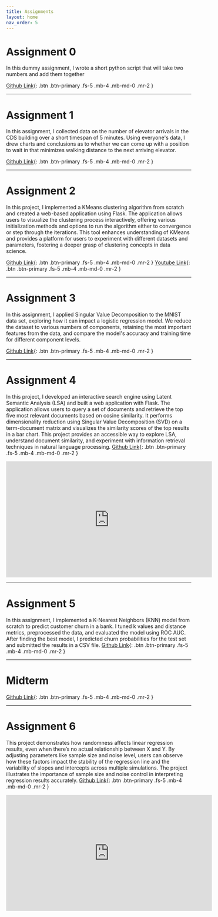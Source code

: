 ```yaml
---
title: Assignments
layout: home
nav_order: 5
---
```


# Assignment 0
In this dummy assignment, I wrote a short python script that will take two numbers and add them together

[Github Link](https://github.com/SunehB/sunehb-assignment-0.git){: .btn .btn-primary .fs-5 .mb-4 .mb-md-0 .mr-2 }

---
# Assignment 1
In this assignment, I collected data on the number of elevator arrivals in the CDS building over a short timespan of 5 minutes. Using everyone's data, I drew charts and conclusions as to whether we can come up with a position to wait in that minimizes walking distance to the next arriving elevator. 

[Github Link](https://github.com/SunehB/sunehb-assignment-1.git){: .btn .btn-primary .fs-5 .mb-4 .mb-md-0 .mr-2 }

---
# Assignment 2
In this project, I implemented a KMeans clustering algorithm from scratch and created a web-based application using Flask. The application allows users to visualize the clustering process interactively, offering various initialization methods and options to run the algorithm either to convergence or step through the iterations. This tool enhances understanding of KMeans and provides a platform for users to experiment with different datasets and parameters, fostering a deeper grasp of clustering concepts in data science.

[Github Link](https://github.com/SunehB/sunehb-assignment-2.git){: .btn .btn-primary .fs-5 .mb-4 .mb-md-0 .mr-2 }
[Youtube Link](https://www.youtube.com/watch?v=5lW3I6A0vlc){: .btn .btn-primary .fs-5 .mb-4 .mb-md-0 .mr-2 }

---
# Assignment 3
In this assignment, I applied Singular Value Decomposition to the MNIST data set, exploring how it can impact a logistic regression model. We reduce the dataset to various numbers of components, retaining the most important features from the data, and compare the model's accuracy and training time for different component levels. 

[Github Link](https://github.com/SunehB/sunehb-assignment-3.git){: .btn .btn-primary .fs-5 .mb-4 .mb-md-0 .mr-2 }

---
# Assignment 4
In this project, I developed an interactive search engine using Latent Semantic Analysis (LSA) and built a web application with Flask. The application allows users to query a set of documents and retrieve the top five most relevant documents based on cosine similarity. It performs dimensionality reduction using Singular Value Decomposition (SVD) on a term-document matrix and visualizes the similarity scores of the top results in a bar chart. This project provides an accessible way to explore LSA, understand document similarity, and experiment with information retrieval techniques in natural language processing.
[Github Link](https://github.com/SunehB/sunehb-assignment-4.git){: .btn .btn-primary .fs-5 .mb-4 .mb-md-0 .mr-2 }
<iframe width="560" height="315" src="https://www.youtube.com/embed/IVPqHktCXm4" frameborder="0" allow="accelerometer; autoplay; clipboard-write; encrypted-media; gyroscope; picture-in-picture" allowfullscreen></iframe>


---
# Assignment 5
In this assignment, I implemented a K-Nearest Neighbors (KNN) model from scratch to predict customer churn in a bank. I tuned k values and distance metrics, preprocessed the data, and evaluated the model using ROC AUC. After finding the best model, I predicted churn probabilities for the test set and submitted the results in a CSV file.
[Github Link](https://github.com/SunehB/sunehb-assignment-5.git){: .btn .btn-primary .fs-5 .mb-4 .mb-md-0 .mr-2 }

---
# Midterm
[Github Link](https://github.com/SunehB/sunehb-506-midterm.git){: .btn .btn-primary .fs-5 .mb-4 .mb-md-0 .mr-2 }

---
# Assignment 6
This project demonstrates how randomness affects linear regression results, even when there’s no actual relationship between
X and Y. By adjusting parameters like sample size and noise level, users can observe how these factors impact the stability of the regression line and the variability of slopes and intercepts across multiple simulations. The project illustrates the importance of sample size and noise control in interpreting regression results accurately.
[Github Link](https://github.com/SunehB/sunehb-assignment-6.git){: .btn .btn-primary .fs-5 .mb-4 .mb-md-0 .mr-2 }
<iframe width="560" height="315" src="https://www.youtube.com/embed/sJ7v9RoFwd8" frameborder="0" allow="accelerometer; autoplay; clipboard-write; encrypted-media; gyroscope; picture-in-picture" allowfullscreen></iframe>
